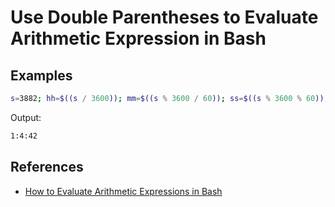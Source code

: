 # Use Double Parentheses to Evaluate Arithmetic Expression in Bash

## Examples
```bash
s=3882; hh=$((s / 3600)); mm=$((s % 3600 / 60)); ss=$((s % 3600 % 60)); echo "$hh:$mm:$ss"
```

Output:
```bash
1:4:42
```

## References
* [How to Evaluate Arithmetic Expressions in Bash](https://www.baeldung.com/linux/bash-arithmetic-expressions)
